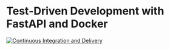 # Test-Driven Development with FastAPI and Docker

[![Continuous Integration and Delivery](https://github.com/fdelacruz/fastapi-tdd-docker/actions/workflows/main.yml/badge.svg?branch=main)](https://github.com/fdelacruz/fastapi-tdd-docker/actions)
